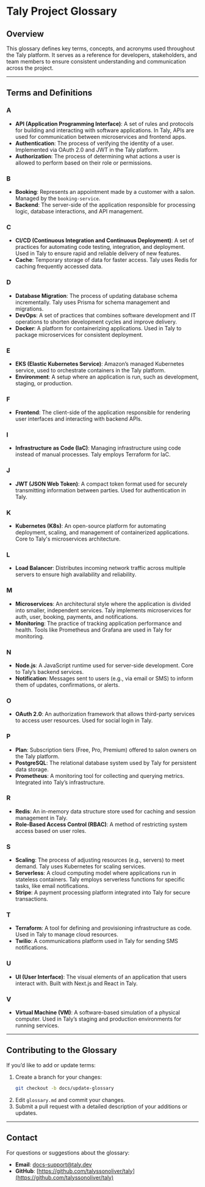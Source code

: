 # Taly Project Glossary

## Overview
This glossary defines key terms, concepts, and acronyms used throughout the Taly platform. It serves as a reference for developers, stakeholders, and team members to ensure consistent understanding and communication across the project.

---

## Terms and Definitions

### **A**
- **API (Application Programming Interface)**: A set of rules and protocols for building and interacting with software applications. In Taly, APIs are used for communication between microservices and frontend apps.
- **Authentication**: The process of verifying the identity of a user. Implemented via OAuth 2.0 and JWT in the Taly platform.
- **Authorization**: The process of determining what actions a user is allowed to perform based on their role or permissions.

### **B**
- **Booking**: Represents an appointment made by a customer with a salon. Managed by the `booking-service`.
- **Backend**: The server-side of the application responsible for processing logic, database interactions, and API management.

### **C**
- **CI/CD (Continuous Integration and Continuous Deployment)**: A set of practices for automating code testing, integration, and deployment. Used in Taly to ensure rapid and reliable delivery of new features.
- **Cache**: Temporary storage of data for faster access. Taly uses Redis for caching frequently accessed data.

### **D**
- **Database Migration**: The process of updating database schema incrementally. Taly uses Prisma for schema management and migrations.
- **DevOps**: A set of practices that combines software development and IT operations to shorten development cycles and improve delivery.
- **Docker**: A platform for containerizing applications. Used in Taly to package microservices for consistent deployment.

### **E**
- **EKS (Elastic Kubernetes Service)**: Amazon’s managed Kubernetes service, used to orchestrate containers in the Taly platform.
- **Environment**: A setup where an application is run, such as development, staging, or production.

### **F**
- **Frontend**: The client-side of the application responsible for rendering user interfaces and interacting with backend APIs.

### **I**
- **Infrastructure as Code (IaC)**: Managing infrastructure using code instead of manual processes. Taly employs Terraform for IaC.

### **J**
- **JWT (JSON Web Token)**: A compact token format used for securely transmitting information between parties. Used for authentication in Taly.

### **K**
- **Kubernetes (K8s)**: An open-source platform for automating deployment, scaling, and management of containerized applications. Core to Taly's microservices architecture.

### **L**
- **Load Balancer**: Distributes incoming network traffic across multiple servers to ensure high availability and reliability.

### **M**
- **Microservices**: An architectural style where the application is divided into smaller, independent services. Taly implements microservices for auth, user, booking, payments, and notifications.
- **Monitoring**: The practice of tracking application performance and health. Tools like Prometheus and Grafana are used in Taly for monitoring.

### **N**
- **Node.js**: A JavaScript runtime used for server-side development. Core to Taly’s backend services.
- **Notification**: Messages sent to users (e.g., via email or SMS) to inform them of updates, confirmations, or alerts.

### **O**
- **OAuth 2.0**: An authorization framework that allows third-party services to access user resources. Used for social login in Taly.

### **P**
- **Plan**: Subscription tiers (Free, Pro, Premium) offered to salon owners on the Taly platform.
- **PostgreSQL**: The relational database system used by Taly for persistent data storage.
- **Prometheus**: A monitoring tool for collecting and querying metrics. Integrated into Taly’s infrastructure.

### **R**
- **Redis**: An in-memory data structure store used for caching and session management in Taly.
- **Role-Based Access Control (RBAC)**: A method of restricting system access based on user roles.

### **S**
- **Scaling**: The process of adjusting resources (e.g., servers) to meet demand. Taly uses Kubernetes for scaling services.
- **Serverless**: A cloud computing model where applications run in stateless containers. Taly employs serverless functions for specific tasks, like email notifications.
- **Stripe**: A payment processing platform integrated into Taly for secure transactions.

### **T**
- **Terraform**: A tool for defining and provisioning infrastructure as code. Used in Taly to manage cloud resources.
- **Twilio**: A communications platform used in Taly for sending SMS notifications.

### **U**
- **UI (User Interface)**: The visual elements of an application that users interact with. Built with Next.js and React in Taly.

### **V**
- **Virtual Machine (VM)**: A software-based simulation of a physical computer. Used in Taly’s staging and production environments for running services.

---

## Contributing to the Glossary
If you’d like to add or update terms:
1. Create a branch for your changes:
   ```bash
   git checkout -b docs/update-glossary
   ```
2. Edit `glossary.md` and commit your changes.
3. Submit a pull request with a detailed description of your additions or updates.

---

## Contact
For questions or suggestions about the glossary:
- **Email**: docs-support@taly.dev
- **GitHub**: [https://github.com/talyssonoliver/taly](https://github.com/talyssonoliver/taly)
